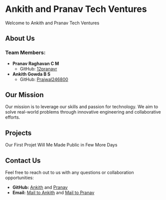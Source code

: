 # Ankith and Pranav Tech Ventures

Welcome to Ankith and Pranav Tech Ventures

## About Us

### Team Members:
- **Pranav Raghavan C M** 
  - GitHub: [12pranavr](https://github.com/12pranavr)
- **Ankith Gowda B S** 
  - GitHub: [Prajwal246800](https://github.com/Prajwal246800)

## Our Mission

Our mission is to leverage our skills and passion for technology. We aim to solve real-world problems through innovative engineering and collaborative efforts.

## Projects
Our First Projet Will Me Made Public in Few More Days


## Contact Us

Feel free to reach out to us with any questions or collaboration opportunities:
- **GitHub:** [Ankith](https://github.com/Prajwal246800) and [Pranav](https://github.com/12pranavr)
- **Email:** [Mail to Ankith](mailto:ankithgowda24680@gmail.com) and [Mail to Pranav](mailto:iampranavraghavan@gmail.com)

